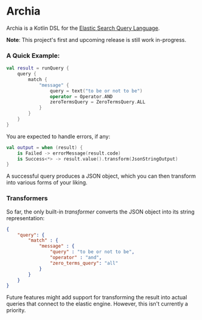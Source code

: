 # Archia
Archia is a Kotlin DSL for the [Elastic Search Query Language](https://www.elastic.co/guide/en/elasticsearch/reference/current/query-dsl.html).

**Note**: This project's first and upcoming release is still work in-progress.

### A Quick Example:

```kotlin
val result = runQuery {
    query {
        match {
            "message" {
                query = text("to be or not to be")
                operator = Operator.AND
                zeroTermsQuery = ZeroTermsQuery.ALL
            }
        }
    }
}
```

You are expected to handle errors, if any:

```kotlin
val output = when (result) {
    is Failed -> errorMessage(result.code)
    is Success<*> -> result.value().transform(JsonStringOutput)
}
``` 


A successful query produces a JSON object, which you can then transform into various forms
of your liking.  

### Transformers

So far, the only built-in _transformer_ converts the JSON object into its string representation:

```json
{
    "query": {
        "match" : {
            "message" : {
                "query" : "to be or not to be",
                "operator" : "and",
                "zero_terms_query": "all"
            }
        }
    }
}
```

Future features might add support for transforming the result into actual queries that connect to the elastic
engine. However, this isn't currently a priority.